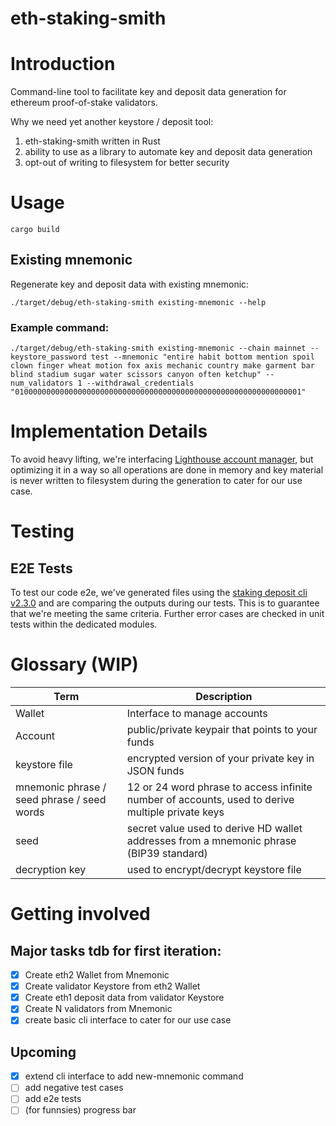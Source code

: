 eth-staking-smith
================

# Introduction

Command-line tool to facilitate key and deposit data generation for ethereum proof-of-stake validators.

Why we need yet another keystore / deposit tool:

1. eth-staking-smith written in Rust
2. ability to use as a library to automate key and deposit data generation
3. opt-out of writing to filesystem for better security

# Usage

```
cargo build
```

## Existing mnemonic 

Regenerate key and deposit data with existing mnemonic:

```
./target/debug/eth-staking-smith existing-mnemonic --help
```

### Example command:

```
./target/debug/eth-staking-smith existing-mnemonic --chain mainnet --keystore_password test --mnemonic "entire habit bottom mention spoil clown finger wheat motion fox axis mechanic country make garment bar blind stadium sugar water scissors canyon often ketchup" --num_validators 1 --withdrawal_credentials "0100000000000000000000000000000000000000000000000000000000000001"
```

<!-- 
required to cater for our use case: 

1. generate N validators with new mnemonic
2. regenerate N validators with new mnemonic
3. regenerate N validators with existing mnemonic specifying eth1 or eth2 withdrawal address 

-->

# Implementation Details 
To avoid heavy lifting, we're interfacing [Lighthouse account manager](https://github.com/sigp/lighthouse/blob/stable/account_manager), but optimizing it in a way so all operations are done in memory and key material is never written to filesystem during the generation to cater for our use case.

# Testing 

## E2E Tests
To test our code e2e, we've generated files using the [staking deposit cli v2.3.0](https://github.com/ethereum/staking-deposit-cli/releases/tag/v2.3.0) and are comparing the outputs during our tests. This is to guarantee that we're meeting the same criteria. Further error cases are checked in unit tests within the dedicated modules.

# Glossary (WIP)

| Term      | Description |
| ----------- | ----------- |
| Wallet      | Interface to manage accounts       |
| Account   | public/private keypair that points to your funds        |
| keystore file   | encrypted version of your private key in JSON funds        |
| mnemonic phrase / seed phrase / seed words   | 12 or 24 word phrase to access infinite number of accounts, used to derive multiple private keys        |
| seed   | secret value used to derive HD wallet addresses from a mnemonic phrase (BIP39 standard)       |
| decryption key   |    used to encrypt/decrypt keystore file    |

# Getting involved

## Major tasks tdb for first iteration:
- [X] Create eth2 Wallet from Mnemonic
- [X] Create validator Keystore from eth2 Wallet
- [X] Create eth1 deposit data from validator Keystore
- [X] Create N validators from Mnemonic
- [X] create basic cli interface to cater for our use case

## Upcoming 
- [x] extend cli interface to add new-mnemonic command
- [ ] add negative test cases
- [ ] add e2e tests 
- [ ] (for funnsies) progress bar
